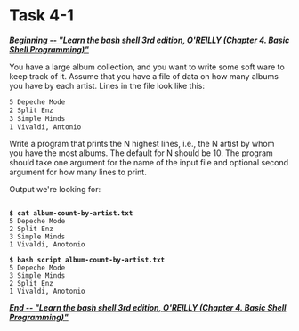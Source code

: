 # Task 4-1

<a id="e-start"></a>[__*Beginning -- "Learn the bash shell 3rd edition, O'REILLY (Chapter 4. Basic Shell Programming)"*__](#e-end)


You have a large album collection, and you want to write some soft ware to keep track of it. Assume that you have a file of data on how many albums you have by each artist. Lines in the file look like this:

```txt
5 Depeche Mode
2 Split Enz
3 Simple Minds
1 Vivaldi, Antonio
```

Write a program that prints the N highest lines, i.e., the N artist by whom you have the most albums. The default for N should be 10. The program should take one argument for the name of the input file and optional second argument for how many lines to print.

Output we're looking for:

<pre><code>
<b>$ cat album-count-by-artist.txt</b>
5 Depeche Mode
2 Split Enz
3 Simple Minds
1 Vivaldi, Anotonio

<b>$ bash script album-count-by-artist.txt</b>
5 Depeche Mode
3 Simple Minds
2 Split Enz
1 Vivaldi, Anotonio
</pre></code>

<a id="e-end"></a>  [__*End       -- "Learn the bash shell 3rd edition, O'REILLY (Chapter 4. Basic Shell Programming)"*__](#e-start)
